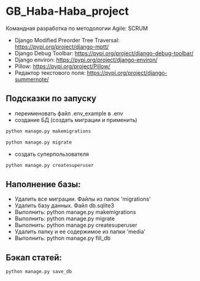 # GB_Haba-Haba_project
Командная разработка по методологии Agile: SCRUM

- Django Modified Preorder Tree Traversal: https://pypi.org/project/django-mptt/
- Django Debug Toolbar: https://pypi.org/project/django-debug-toolbar/
- Django environ: https://pypi.org/project/django-environ/
- Pillow: https://pypi.org/project/Pillow/
- Редактор текстового поля: https://pypi.org/project/django-summernote/ 


## Подсказки по запуску
- переименовать файл .env_example в .env
- создание БД (создать миграции и применить)
```sh
python manage.py makemigrations
```
```sh
python manage.py migrate
```
- создать суперпользователя
```sh
python manage.py createsuperuser
```


## Наполнение базы:
- Удалить все миграции. Файлы из папок 'migrations' 
- Удалить базу данных. Файл db.sqlite3 
- Выполнить: python manage.py makemigrations 
- Выполнить: python manage.py migrate 
- Выполнить: python manage.py createsuperuser 
- Удалить папку и ее содержимое из папки 'media' 
- Выполнить: python manage.py fill_db

## Бэкап статей:
```sh
python manage.py save_db
```
